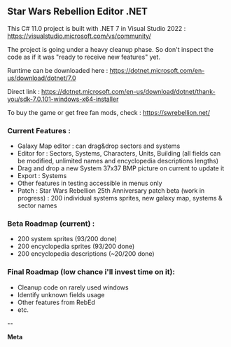 ## Star Wars Rebellion Editor .NET

This C# 11.0 project is built with .NET 7 in Visual Studio 2022 : https://visualstudio.microsoft.com/vs/community/

The project is going under a heavy cleanup phase. So don't inspect the code as if it was "ready to receive new features" yet.

Runtime can be downloaded here : https://dotnet.microsoft.com/en-us/download/dotnet/7.0

Direct link : https://dotnet.microsoft.com/en-us/download/dotnet/thank-you/sdk-7.0.101-windows-x64-installer

To buy the game or get free fan mods, check : https://swrebellion.net/

### Current Features :
* Galaxy Map editor : can drag&drop sectors and systems
* Editor for : Sectors, Systems, Characters, Units, Building (all fields can be modified, unlimited names and encyclopedia descriptions lengths)
* Drag and drop a new System 37x37 BMP picture on current to update it
* Export : Systems
* Other features in testing accessible in menus only
* Patch : Star Wars Rebellion 25th Anniversary patch beta (work in progress) : 200 individual systems sprites, new galaxy map, systems & sector names

### Beta Roadmap (current) :
* 200 system sprites (93/200 done)
* 200 encyclopedia sprites (93/200 done)
* 200 encyclopedia descriptions (~20/200 done)

### Final Roadmap (low chance i'll invest time on it):
* Cleanup code on rarely used windows
* Identify unknown fields usage
* Other features from RebEd
* etc.

--

**Meta**
